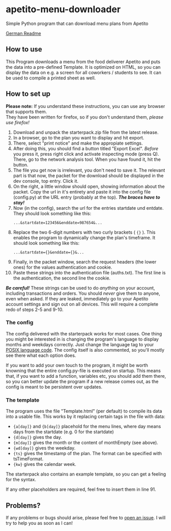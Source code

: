 # apetito-menu-downloader
Simple Python program that can download menu plans from Apetito

[German Readme](https://github.com/Josua-P/apetito-menu-downloader/blob/main/README.de-de.md)

## How to use
This Program downloads a menu from the food deliverer Apetito and puts the data into a pre-defined Template. It is optimized on HTML, so you can display the data on e.g. a screen for all coworkers / students to see. It can be used to compile a printed sheet as well.

## How to set up
**Please note:** If you understand these instructions, you can use any browser that supports them. <br> They have been written for firefox, so if you don't understand them, *please use firefox!*
1. Download and unpack the starterpack.zip file from the latest release.
1. In a browser, go to the plan you want to display and hit export.
2. There, select "print notice" and make the appropiate settings.
3. After doing this, you should find a button titled "Export Excel". *Before* you press it, press right click and activate inspecting mode (press Q). There, go to the network analysis tool. When you have found it, hit the button.
4. The file you get now is irrelevant, you don't need to save it. The relevant part is that now, the packet for the download should be displayed in the dev console, top entry. Click it.
5. On the right, a little window should open, showing information about the packet. Copy the url in it's entirety and paste it into the config file (config.py) at the URL entry (probably at the top). ***The braces have to stay!***
6. Now (in the config), search the url for the entries startdate und entdate. They should look something like this:
   ```
   ...&startdate=123456&enddate=987654&...
   ```
8. Replace the two 6-digit numbers with two curly brackets ( ```{}``` ). This enables the program to dynamically change the plan's timeframe. It should look something like this:
   ```
   ...&startdate={}&enddate={}&...
   ```
10. Finally, in the packet window, search the request headers (the lower ones) for the values authentication and cookie.
11. Paste these strings into the authentication file (auths.txt). The first line is the authentication, the second line the cookie.
    
   ***Be careful!*** These strings can be used to do *anything* on your account, including transactions and orders. You should *never* give them to anyone, even when asked. If they are leaked, immediately go to your Apetito account settings and sign out on all devices. This will require a complete redo of steps 2-5 and 9-10.


### The config
The config delivered with the starterpack works for most cases. One thing you might be interested in is changing the program's language to display months and weekdays correctly. Just change the language tag to your [POSIX language code](https://learn.microsoft.com/en-us/globalization/locale/other-locale-names#posix). The config itself is also commented, so you'll mostly see there what each option does.

If you want to add your own touch to the program, it might be worth knowning that the entire config.py-file is executed on startup. This means that, if you want to add a function, variables etc, you should add them there, so you can better update the program if a new release comes out, as the config is meant to be persistent over updates.

### The template
The program uses the file "Template.html" (per default) to compile its data into a usable file. This works by it replacing certain tags in the file with data:
 - ```{a[day]}``` and ```{b[day]}``` placehold for the menu lines, where day means days from the startdate (e.g. 0 for the startdate)
- ```{d[day]}``` gives the day.
- ```{m[day]}``` gives the month or the content of monthEmpty (see above).
- ```{wd[day]}``` gives the weekday.
- ```{ts}``` gives the timestamp of the plan. The format can be specified with tsTimeFormat.
- ```{kw}``` gives the calendar week.

The starterpack also contains an example template, so you can get a feeling for the syntax.

If any other placeholders are required, feel free to insert them in line 91.

## Problems?

If any problems or bugs should arise, please feel free to [open an issue](https://github.com/Josua-P/apetito-menu-downloader/issues). I will try to help you as soon as I can!
